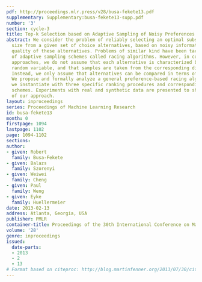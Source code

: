 ```yaml
---
pdf: http://proceedings.mlr.press/v28/busa-fekete13.pdf
supplementary: Supplementary:busa-fekete13-supp.pdf
number: '3'
section: cycle-3
title: Top-k Selection based on Adaptive Sampling of Noisy Preferences
abstract: We consider the problem of reliably selecting an optimal subset of fixed
  size from a given set of choice alternatives, based on noisy information about the
  quality of these alternatives. Problems of similar kind have been tackled by means
  of adaptive sampling schemes called racing algorithms. However, in contrast to existing
  approaches, we do not assume that each alternative is characterized by a real-valued
  random variable, and that samples are taken from the corresponding distributions.
  Instead, we only assume that alternatives can be compared in terms of pairwise preferences.
  We propose and formally analyze a general preference-based racing algorithm that
  we instantiate with three specific ranking procedures and corresponding sampling
  schemes. Experiments with real and synthetic data are presented to show the efficiency
  of our approach.
layout: inproceedings
series: Proceedings of Machine Learning Research
id: busa-fekete13
month: 0
firstpage: 1094
lastpage: 1102
page: 1094-1102
sections: 
author:
- given: Robert
  family: Busa-Fekete
- given: Balazs
  family: Szorenyi
- given: Weiwei
  family: Cheng
- given: Paul
  family: Weng
- given: Eyke
  family: Huellermeier
date: 2013-02-13
address: Atlanta, Georgia, USA
publisher: PMLR
container-title: Proceedings of the 30th International Conference on Machine Learning
volume: '28'
genre: inproceedings
issued:
  date-parts:
  - 2013
  - 2
  - 13
# Format based on citeproc: http://blog.martinfenner.org/2013/07/30/citeproc-yaml-for-bibliographies/
---
```

